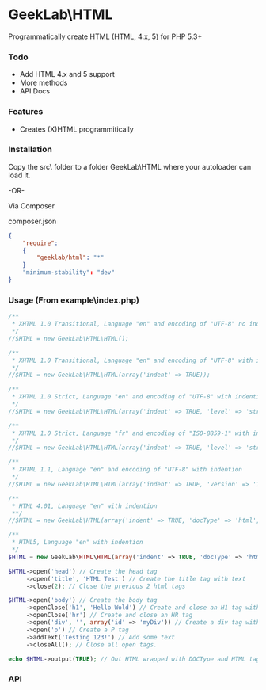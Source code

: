 GeekLab\HTML
=============

Programmatically create HTML (HTML, 4.x, 5) for PHP 5.3+

### Todo
*    Add HTML 4.x and 5 support
*    More methods
*    API Docs

### Features
*    Creates (X)HTML programmitically

### Installation
Copy the src\ folder to a folder GeekLab\HTML where your autoloader can load it.

-OR-

Via Composer

composer.json
```json
{
    "require":
    {
        "geeklab/html": "*"
    }
    "minimum-stability": "dev"
}
```

### Usage (From example\index.php)
```php
/**
 * XHTML 1.0 Transitional, Language "en" and encoding of "UTF-8" no indention
 */
//$HTML = new GeekLab\HTML\HTML();

/**
 * XHTML 1.0 Transitional, Language "en" and encoding of "UTF-8" with indention
 */
//$HTML = new GeekLab\HTML\HTML(array('indent' => TRUE));

/**
 * XHTML 1.0 Strict, Language "en" and encoding of "UTF-8" with indention
 */
//$HTML = new GeekLab\HTML\HTML(array('indent' => TRUE, 'level' => 'strict')) ;

/**
 * XHTML 1.0 Strict, Language "fr" and encoding of "ISO-8859-1" with indention
 */
//$HTML = new GeekLab\HTML\HTML(array('indent' => TRUE, 'level' => 'strict', 'lang' => 'fr', 'encoding' => 'ISO-8859-1')) ;

/**
 * XHTML 1.1, Language "en" and encoding of "UTF-8" with indention
 */
//$HTML = new GeekLab\HTML\HTML(array('indent' => TRUE, 'version' => '1.1')) ;

/**
 * HTML 4.01, Language "en" with indention
 **/
//$HTML = new GeekLab\HTML(array('indent' => TRUE, 'docType' => 'html', 'version' => '4.01'));

/**
 * HTML5, Language "en" with indention
 */
$HTML = new GeekLab\HTML\HTML(array('indent' => TRUE, 'docType' => 'html', 'version' => '5'));

$HTML->open('head') // Create the head tag
     ->open('title', 'HTML Test') // Create the title tag with text
     ->close(2); // Close the previous 2 html tags

$HTML->open('body') // Create the body tag
     ->openClose('h1', 'Hello Wold') // Create and close an H1 tag with text
     ->openClose('hr') // Create and close an HR tag
     ->open('div', '', array('id' => 'myDiv')) // Create a div tag with an ID of 'myDiv'
     ->open('p') // Create a P tag
     ->addText('Testing 123!') // Add some text
     ->closeAll(); // Close all open tags.

echo $HTML->output(TRUE); // Out HTML wrapped with DOCType and HTML tags.
```

### API
